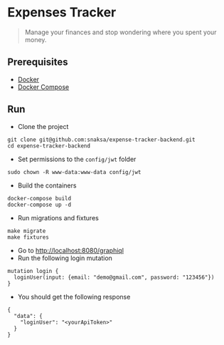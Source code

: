 # Expenses Tracker
> Manage your finances and stop wondering where you spent your money.

## Prerequisites
- [Docker](https://docs.docker.com/get-docker/)
- [Docker Compose](https://docs.docker.com/compose/install/)

## Run 
- Clone the project
```
git clone git@github.com:snaksa/expense-tracker-backend.git
cd expense-tracker-backend
```

- Set permissions to the `config/jwt` folder
```
sudo chown -R www-data:www-data config/jwt
```

- Build the containers
```
docker-compose build
docker-compose up -d
```

- Run migrations and fixtures
```
make migrate
make fixtures
```

- Go to [http://localhost:8080/graphiql](http://localhost:8080/graphiql)
- Run the following login mutation
```
mutation login {
  loginUser(input: {email: "demo@gmail.com", password: "123456"})
}
```
- You should get the following response
```
{
  "data": {
    "loginUser": "<yourApiToken>"
  }
}
```
